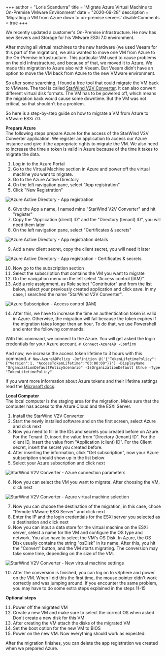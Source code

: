 +++
author = "Loris Scandurra"
title = 'Migrate Azure Virtual Machine to On-Premise VMware Environment'
date = "2020-09-28"
description = 'Migrating a VM from Azure down to on-premise servers'
disableComments = true
+++

We recently updated a customer's On-Premise infrastructure. He now has new Servers and Storage for his VMware ESXi 7.0 environment.

After moving all virtual machines to the new hardware (we used Veeam for this part of the migration), we also wanted to move one VM from Azure to the On-Premise infrastructure. This particular VM used to cause problems on the old infrastructure, and because of that, we moved it to Azure. We made this migration to Azure also with Veeam. But Veeam didn't have an option to move the VM back from Azure to the new VMware environment.

So after some searching, I found a free tool that could migrate the VM back to VMware. The tool is called [StarWind V2V Converter](https://www.starwindsoftware.com/starwind-v2v-converter). It can also convert different virtual disk formats. The VM has to be powered off, which means the migration back would cause some downtime. But the VM was not critical, so that shouldn't be a problem.

So here is a step-by-step guide on how to migrate a VM from Azure to VMware ESXi 7.0.

**Prepare Azure**  
The following steps prepare Azure for the access of the StarWind V2V Converter application. We register an application to access our Azure instance and give it the appropriate rights to migrate the VM. We also need to increase the time a token is valid in Azure because of the time it takes to migrate the data.</p>

1. Log in to the Azure Portal
2. Go to the Virtual Machine section in Azure and power off the virtual machine you want to migrate.
3. Go to the Azure Active Directory
4. On the left navigation pane, select "App registration"
5. Click "New Registration"

![Azure Active Directory - App registration](/images/azure-migration/azure-app-registration.png)

6. Give the App a name, I named mine "StarWind V2V Converter" and hit "register"
7. Copy the "Application (client) ID" and the "Directory (tenant) ID", you will need them later
8. On the left navigation pane, select "Certificates & secrets"

![Azure Active Directory - App registration details](/images/azure-migration/azure-app-registration-details.png)

9. Add a new client secret, copy the client secret, you will need it later

![Azure Active Directory - App registration - Certificates & secrets](/images/azure-migration/azure-app-registration-client-secret.png)

10. Now go to the subscription section
11. Select the subscription that contains the VM you want to migrate
12. On the navigation menu on the left select "Access control (IAM)"
13. Add a role assignment, as Role select "Contributor" and from the list below, select your previously created application and click save. In my case, I searched the name "StarWind V2V Converter".

![Azure Subscription - Access control (IAM)](/images/azure-migration/azure-subscription-iam.png)

14. After this, we have to increase the time an authentication token is valid in Azure. Otherwise, the migration will fail because the token expires if the migration takes longer then an hour. To do that, we use Powershell and enter the following commands:

With this command, we connect to the Azure. You will get asked the login credentials for your Azure account.
`# Connect-AzureAD -Confirm`

And now, we increase the access token lifetime to 3 hours with this command.
`# New-AzureADPolicy -Definition @('{"TokenLifetimePolicy":{"Version":1, "AccessTokenLifetime":"03:00:00"}}') -DisplayName "OrganizationDefaultPolicyScenario" -IsOrganizationDefault $true -Type "TokenLifetimePolicy"`

If you want more information about Azure tokens and their lifetime settings read the [Microsoft docs](https://docs.microsoft.com/en-us/azure/active-directory/develop/active-directory-configurable-token-lifetimes).

**Local Computer**  
The local computer is the staging area for the migration. Make sure that the computer has access to the Azure Cloud and the ESXi Server.

1. Install the StarWind V2V Converter
2. Start the newly installed software and on the first screen, select Azure and click next
3. Now you need to fill in the IDs and secrets you created before on Azure. For the Tenant ID, insert the value from "Directory (tenant) ID". For the client ID, insert the value from "Application (client) ID". For the Client secret, insert the secret you created before.
4. After inserting the information, click "Get subscription", now your Azure subscription should show up in the list below
5. Select your Azure subscription and click next

![StarWind V2V Converter - Azure connection parameters](/images/azure-migration/starwind-v2v-converter-azure-subscription.png)

6. Now you can select the VM you want to migrate. After choosing the VM, click next

![StarWind V2V Converter - Azure virtual machine selection](/images/azure-migration/starwind-v2v-converter-azure-vm-selection.png)

7. Now you can choose the destination of the migration, in this case, chose "Remote VMware ESXi Server" and click next
8. Enter the IP and the login credentials for the ESXi server you selected as a destination and click next
9. Now you can input a data store for the virtual machine on the ESXi server, select a name for the VM and configure the OS type and network. You also have to select the VM's OS Disk. In Azure, the OS Disk usually contains the string "osDisk" in its name. After this, you hit the "Convert" button, and the VM starts migrating. The conversion may take some time, depending on the size of the VM.

![StarWind V2V Converter - New virtual machine settings](/images/azure-migration/starwind-v2v-converter-vm-settings.png)

10. After the conversion is finished, you can log on to vSphere and power on the VM. When I did this the first time, the mouse pointer didn't work correctly and was jumping around. If you encounter the same problem, you may have to do some extra steps explained in the steps 11-15

**Optional steps**

11. Power off the migrated VM
12. Create a new VM and make sure to select the correct OS when asked. Don't create a new disk for this VM
13. After creating the VM attach the disks of the migrated VM
14. Set the boot option for the new VM to BIOS
15. Power on the new VM. Now everything should work as expected.

After the migration finishes, you can delete the app registration we created when we prepared Azure.